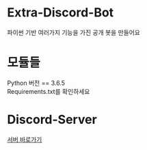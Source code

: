 # Extra-Discord-Bot
파이썬 기반 여러가지 기능을 가진 공개 봇을 만들어요

# 모듈들
Python 버전 == 3.6.5  
Requirements.txt를 확인하세요


# Discord-Server

[서버 바로가기](https://discord.gg/HerTmj5)
